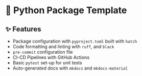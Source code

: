 # 🎈 Python Package Template

## ✨ Features

* Package configuration with `pyproject.toml` built with `hatch`
* Code formatting and linting with `ruff`, and `black`
* `pre-commit` configuration file
* CI-CD Pipelines with GitHub Actions
* Basic `pytest` set-up for unit tests
* Auto-generated docs with `mkdocs` and `mkdocs-material`
